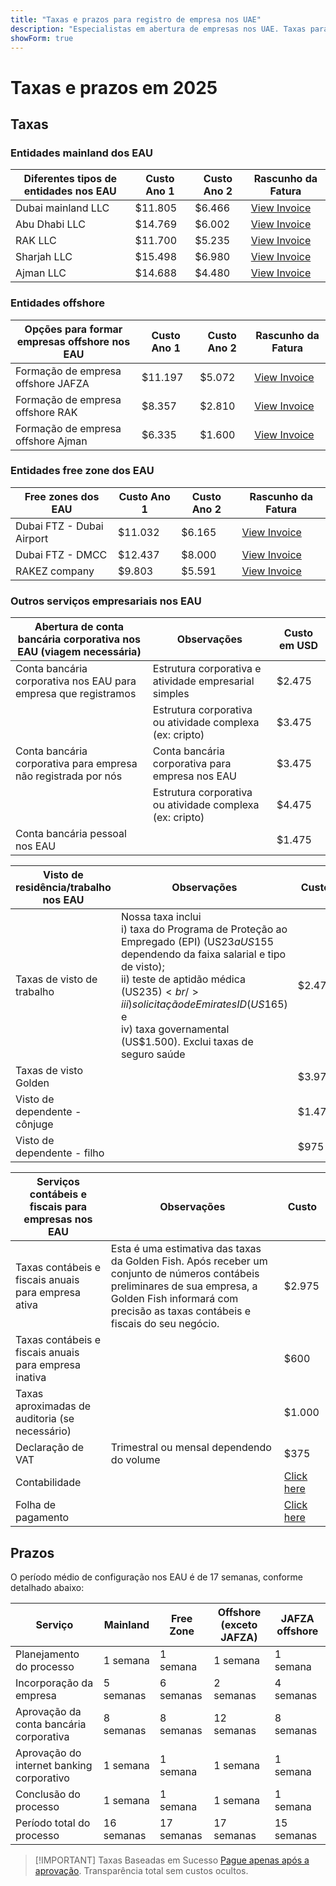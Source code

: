 ```yaml
---
title: "Taxas e prazos para registro de empresa nos UAE"
description: "Especialistas em abertura de empresas nos UAE. Taxas para registro de empresa nos UAE e cronograma estimado para estabelecimento do negócio."
showForm: true
---
```


# Taxas e prazos em 2025

## Taxas

### Entidades mainland dos EAU

| Diferentes tipos de entidades nos EAU | Custo Ano 1 | Custo Ano 2 | Rascunho da Fatura                                                                                               |
| ------------------------------------- | ----------- | ----------- | ---------------------------------------------------------------------------------------------------------------- |
| Dubai mainland LLC                    | $11.805     | $6.466      | [View Invoice](https://docs.google.com/document/d/17zrplxsKNhqfC8AGuqbiAzR_1QXutglx_zeaSEys7-E/edit?usp=sharing) |
| Abu Dhabi LLC                         | $14.769     | $6.002      | [View Invoice](/resources/contacts)                                                                              |
| RAK LLC                               | $11.700     | $5.235      | [View Invoice](/resources/contacts)                                                                              |
| Sharjah LLC                           | $15.498     | $6.980      | [View Invoice](/resources/contacts)                                                                              |
| Ajman LLC                             | $14.688     | $4.480      | [View Invoice](/resources/contacts)                                                                              |

### Entidades offshore

| Opções para formar empresas offshore nos EAU | Custo Ano 1 | Custo Ano 2 | Rascunho da Fatura                  |
| -------------------------------------------- | ----------- | ----------- | ----------------------------------- |
| Formação de empresa offshore JAFZA           | $11.197     | $5.072      | [View Invoice](/resources/contacts) |
| Formação de empresa offshore RAK             | $8.357      | $2.810      | [View Invoice](/resources/contacts) |
| Formação de empresa offshore Ajman           | $6.335      | $1.600      | [View Invoice](/resources/contacts) |

### Entidades free zone dos EAU

| Free zones dos EAU        | Custo Ano 1 | Custo Ano 2 | Rascunho da Fatura                  |
| ------------------------- | ----------- | ----------- | ----------------------------------- |
| Dubai FTZ - Dubai Airport | $11.032     | $6.165      | [View Invoice](/resources/contacts) |
| Dubai FTZ - DMCC          | $12.437     | $8.000      | [View Invoice](/resources/contacts) |
| RAKEZ company             | $9.803      | $5.591      | [View Invoice](/resources/contacts) |

### Outros serviços empresariais nos EAU

| Abertura de conta bancária corporativa nos EAU (viagem necessária) | Observações                                              | Custo em USD |
| ------------------------------------------------------------------ | -------------------------------------------------------- | ------------ |
| Conta bancária corporativa nos EAU para empresa que registramos    | Estrutura corporativa e atividade empresarial simples    | $2.475       |
|                                                                    | Estrutura corporativa ou atividade complexa (ex: cripto) | $3.475       |
| Conta bancária corporativa para empresa não registrada por nós     | Conta bancária corporativa para empresa nos EAU          | $3.475       |
|                                                                    | Estrutura corporativa ou atividade complexa (ex: cripto) | $4.475       |
| Conta bancária pessoal nos EAU                                     |                                                          | $1.475       |

| Visto de residência/trabalho nos EAU | Observações                                                                                                                                                                                                                                                                                         | Custo  |
| ------------------------------------ | --------------------------------------------------------------------------------------------------------------------------------------------------------------------------------------------------------------------------------------------------------------------------------------------------- | ------ |
| Taxas de visto de trabalho           | Nossa taxa inclui<br/>i) taxa do Programa de Proteção ao Empregado (EPI) (US$23 a US$155 dependendo da faixa salarial e tipo de visto);<br/>ii) teste de aptidão médica (US$235)<br/>iii) solicitação de Emirates ID (US$165) e<br/>iv) taxa governamental (US$1.500). Exclui taxas de seguro saúde | $2.475 |
| Taxas de visto Golden                |                                                                                                                                                                                                                                                                                                     | $3.975 |
| Visto de dependente - cônjuge        |                                                                                                                                                                                                                                                                                                     | $1.475 |
| Visto de dependente - filho          |                                                                                                                                                                                                                                                                                                     | $975   |

| Serviços contábeis e fiscais para empresas nos EAU    | Observações                                                                                                                                                                                                  | Custo           |
| ----------------------------------------------------- | ------------------------------------------------------------------------------------------------------------------------------------------------------------------------------------------------------------ | --------------- |
| Taxas contábeis e fiscais anuais para empresa ativa   | Esta é uma estimativa das taxas da Golden Fish. Após receber um conjunto de números contábeis preliminares de sua empresa, a Golden Fish informará com precisão as taxas contábeis e fiscais do seu negócio. | $2.975          |
| Taxas contábeis e fiscais anuais para empresa inativa |                                                                                                                                                                                                              | $600            |
| Taxas aproximadas de auditoria (se necessário)        |                                                                                                                                                                                                              | $1.000          |
| Declaração de VAT                                     | Trimestral ou mensal dependendo do volume                                                                                                                                                                    | $375            |
| Contabilidade                                         |                                                                                                                                                                                                              | [Click here](#) |
| Folha de pagamento                                    |                                                                                                                                                                                                              | [Click here](#) |

## Prazos

O período médio de configuração nos EAU é de 17 semanas, conforme detalhado abaixo:

| Serviço                                   | Mainland   | Free Zone  | Offshore (exceto JAFZA) | JAFZA offshore |
| ----------------------------------------- | ---------- | ---------- | ----------------------- | -------------- |
| Planejamento do processo                  | 1 semana   | 1 semana   | 1 semana                | 1 semana       |
| Incorporação da empresa                   | 5 semanas  | 6 semanas  | 2 semanas               | 4 semanas      |
| Aprovação da conta bancária corporativa   | 8 semanas  | 8 semanas  | 12 semanas              | 8 semanas      |
| Aprovação do internet banking corporativo | 1 semana   | 1 semana   | 1 semana                | 1 semana       |
| Conclusão do processo                     | 1 semana   | 1 semana   | 1 semana                | 1 semana       |
| Período total do processo                 | 16 semanas | 17 semanas | 17 semanas              | 15 semanas     |

> [!IMPORTANT] Taxas Baseadas em Sucesso
> [Pague apenas após a aprovação](./../benefits/success-based-fees.md). Transparência total sem custos ocultos.
